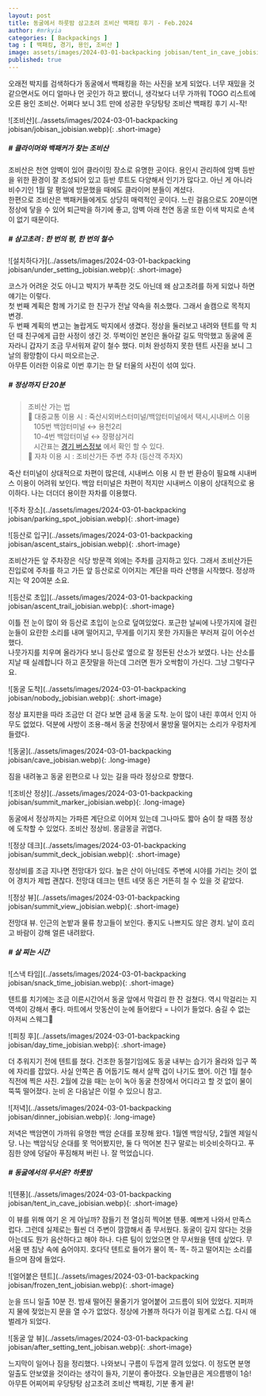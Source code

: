 ```yaml
---
layout: post
title: 동굴에서 하룻밤 삼고초려 조비산 백패킹 후기 - Feb.2024
author: #mrkyia
categories: [ Backpackings ]
tag : [ 백패킹, 경기, 용인, 조비산 ]
image: assets/images/2024-03-01-backpacking jobisan/tent_in_cave_jobisian.webp
published: true
---
```

오래전 박지를 검색하다가 동굴에서 백패킹을 하는 사진을 보게 되었다. 너무 재밌을 것 같으면서도 어디 얼마나 먼 곳인가 하고 봤더니, 생각보다 너무 가까워 TOGO 리스트에 오른 용인 조비산. 어쩌다 보니 3트 만에 성공한 우당탕탕 조비산 백패킹 후기 시-작!
  
![조비산](../assets/images/2024-03-01-backpacking jobisan/jobisan_jobisian.webp){: .short-image}  

##### # 클라이머와 백패커가 찾는 조비산
  
조비산은 천연 암벽이 있어 클라이밍 장소로 유명한 곳이다.  용인시 관리하에 암벽 등반을 위한 환경이 잘 조성되어 있고 등반 루트도 다양해서 인기가 많다고. 아닌 게 아니라 비수기인 1월 말 평일에 방문했을 때에도 클라이머 분들이 계셨다.  
한편으로 조비산은 백패커들에게도 상당히 매력적인 곳이다. 느린 걸음으로도 20분이면 정상에 닿을 수 있어 퇴근박을 하기에 좋고, 암벽 아래 천연 동굴 또한 이색 박지로 손색이 없기 때문이다.  

##### # 삼고초려 : 한 번의 펑, 한 번의 철수
  
![설치하다가](../assets/images/2024-03-01-backpacking jobisan/under_setting_jobisian.webp){: .short-image}
  
코스가 어려운 것도 아니고 박지가 부족한 것도 아닌데 왜 삼고초려를 하게 되었나 하면 얘기는 이렇다.  
첫 번째 계획은 함께 가기로 한 친구가 전날 약속을 취소했다. 그래서 솔캠으로 목적지 변경.  
두 번째 계획의 변고는 놀랍게도 박지에서 생겼다. 정상을 둘러보고 내려와 텐트를 막 치던 때 친구에게 급한 사정이 생긴 것. 뚜벅이인 본인은 돌아갈 길도 막막했고 동굴에 혼자라니 갑자기 조금 무서워져 같이 철수 했다. 미처 완성하지 못한 텐트 사진을 보니 그날의 황망함이 다시 떠오르는군.   
아무튼 이러한 이유로 이번 후기는 한 달 터울의 사진이 섞여 있다.  

##### # 정상까지 단 20분

> 조비산 가는 법  
> 🚌 대중교통 이용 시 : 죽산시외버스터미널/백암터미널에서 택시,시내버스 이용  
> &nbsp;&nbsp;&nbsp;105번 백암터미널 ↔ 용천2리  
> &nbsp;&nbsp;&nbsp;10-4번 백암터미널 ↔ 장평삼거리  
> &nbsp;&nbsp;&nbsp;시간표는 <a href="https://www.gbis.go.kr/"> 경기 버스정보</a> 에서 확인 할 수 있다.    
> 🚗 자차 이용 시 : 조비산가든 주변 주차 (등산객 주차X)  
  
죽산 터미널이 상대적으로 차편이 많은데, 시내버스 이용 시 한 번 환승이 필요해 시내버스 이용이 어려워 보인다. 백암 터미널은 차편이 적지만 시내버스 이용이 상대적으로 용이하다. 나는 더더더 용이한 자차를 이용했다.  
  
![주차 장소](../assets/images/2024-03-01-backpacking jobisan/parking_spot_jobisian.webp){: .short-image}
  
![등산로 입구](../assets/images/2024-03-01-backpacking jobisan/ascent_stairs_jobisian.webp){: .short-image}
  
조비산가든 앞 주차장은 식당 방문객 외에는 주차를 금지하고 있다. 그래서 조비산가든 진입로에 주차를 하고 가든 앞 등산로로 이어지는 계단을 따라 산행을 시작했다. 정상까지는 약 20여분 소요.  
  
![등산로 초입](../assets/images/2024-03-01-backpacking jobisan/ascent_trail_jobisian.webp){: .short-image} 
  
이틀 전 눈이 많이 와 등산로 초입이 눈으로 덮여있었다. 포근한 날씨에 나뭇가지에 걸린 눈들이 요란한 소리를 내며 떨어지고, 무게를 이기지 못한 가지들은 부러져 길이 어수선했다.  
나뭇가지를 치우며 올라가다 보니 등산로 옆으로 잘 정돈된 산소가 보였다. 나는 산소를 지날 때 실례합니다 하고 혼잣말을 하는데 그러면 뭔가 오싹함이 가신다. 그냥 그렇다구요.
  
![동굴 도착](../assets/images/2024-03-01-backpacking jobisan/nobody_jobisian.webp){: .short-image} 
  
정상 표지판을 따라 조금만 더 걷다 보면 금새 동굴 도착. 눈이 많이 내린 후여서 인지 아무도 없었다. 덕분에 사방이 조용-해서 동굴 천장에서 물방울 떨어지는 소리가 우렁차게 들렸다.  
  
![동굴](../assets/images/2024-03-01-backpacking jobisan/cave_jobisian.webp){: .long-image} 
  
짐을 내려놓고 동굴 왼편으로 나 있는 길을 따라 정상으로 향했다.  
  
![조비산 정상](../assets/images/2024-03-01-backpacking jobisan/summit_marker_jobisian.webp){: .long-image}
  
동굴에서 정상까지는 가파른 계단으로 이어져 있는데 그나마도 짧아 숨이 찰 때쯤 정상에 도착할 수 있었다. 조비산 정상비. 몽글몽글 귀엽다.  
    
![정상 데크](../assets/images/2024-03-01-backpacking jobisan/summit_deck_jobisian.webp){: .short-image} 
  
정상비를 조금 지나면 전망대가 있다. 높은 산이 아닌데도 주변에 시야를 가리는 것이 없어 경치가 제법 괜찮다. 전망대 데크는 텐트 네댓 동은 거뜬히 칠 수 있을 것 같았다.  
  
![정상 뷰](../assets/images/2024-03-01-backpacking jobisan/summit_view_jobisian.webp){: .short-image} 
  
전망대 뷰. 인근의 논밭과 물류 창고들이 보인다. 좋지도 나쁘지도 않은 경치. 날이 흐리고 바람이 강해 얼른 내려왔다.  
  
##### # 살 찌는 시간  
  
![스낵 타임](../assets/images/2024-03-01-backpacking jobisan/snack_time_jobisian.webp){: .short-image} 
  
텐트를 치기에는 조금 이른시간어서 동굴 앞에서 막걸리 한 잔 걸쳤다. 역시 막걸리는 지역색이 강해서 좋다. 마트에서 맛동산이 눈에 들어왔다 = 나이가 들었다. 숨길 수 없는 아저씨 스웨그🥺 

![피칭 후](../assets/images/2024-03-01-backpacking jobisan/day_time_jobisian.webp){: .short-image} 
  
더 추워지기 전에 텐트를 쳤다. 건조한 동절기임에도 동굴 내부는 습기가 올라와 입구 쪽에 자리를 잡았다. 사실 안쪽은 좀 어둡기도 해서 살짝 겁이 나기도 했어. 이건 1월 철수 직전에 찍은 사진. 2월에 갔을 때는 눈이 녹아 동굴 천장에서 어디라고 할 것 없이 물이 뚝뚝 떨어졌다. 눈비 온 다음날은 이럴 수 있으니 참고.

![저녁](../assets/images/2024-03-01-backpacking jobisan/dinner_jobisian.webp){: .long-image}

저녁은 백암면이 가까워 유명한 백암 순대를 포장해 왔다. 1월엔 백암식당, 2월엔 제일식당. 나는 백암식당 순대를 못 먹어봤지만, 둘 다 먹어본 친구 말로는 비슷비슷하다고. 푸짐한 양에 덩달아 푸짐해져 버린 나. 잘 먹었습니다.

##### # 동굴에서의 무서운? 하룻밤  
![텐풍](../assets/images/2024-03-01-backpacking jobisan/tent_in_cave_jobisian.webp){: .short-image}
  
이 뷰를 위해 여기 온 게 아닐까? 잠들기 전 열심히 찍어본 텐풍. 예쁘게 나와서 만족스럽다. 그런데 실제로는 훨씬 더 주변이 깜깜해서 좀 무서웠다. 동굴이 깊지 않다는 것을 아는데도 뭔가 음산하다고 해야 하나. 다른 팀이 있었으면 안 무서웠을 텐데 싶었다. 무서울 땐 침낭 속에 숨어야지. 호다닥 텐트로 들어가 물이 똑- 똑- 하고 떨어지는 소리를 들으며 잠에 들었다.  

![얼어붙은 텐트](../assets/images/2024-03-01-backpacking jobisan/frozen_tent_jobisian.webp){: .short-image} 
  
눈을 뜨니 일출 10분 전. 밤새 떨어진 물줄기가 얼어붙어 고드름이 되어 있었다. 지퍼까지 물에 젖었는지 문을 열 수가 없었다. 정상에 가볼까 하다가 이걸 핑계로 스킵. 다시 애벌레가 되었다.    

![동굴 앞 뷰](../assets/images/2024-03-01-backpacking jobisan/after_setting_tent_jobisan.webp){: .short-image} 
  
느지막이 일어나 짐을 정리했다. 나와보니 구름이 두껍게 깔려 있었다. 이 정도면 분명 일출도 안보였을 것이라는 생각이 들자, 기분이 좋아졌다. 오늘만큼은 게으름뱅이 1승! 아무튼 어찌어찌 우당탕탕 삼고초려 조비산 백패킹, 기분 좋게 끝!  